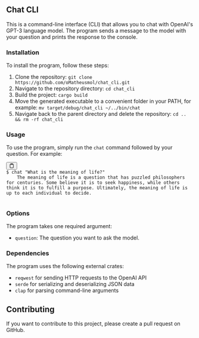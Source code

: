 <div class="markdown prose w-full break-words dark:prose-invert dark"><h2>Chat CLI</h2><p>This is a command-line interface (CLI) that allows you to chat with OpenAI's GPT-3 language model. The program sends a message to the model with your question and prints the response to the console.</p><h3>Installation</h3><p>To install the program, follow these steps:</p><ol><li>Clone the repository: <code>git clone https://github.com/oMatheusmol/chat_cli.git</code></li><li>Navigate to the repository directory: <code>cd chat_cli</code></li><li>Build the project: <code>cargo build</code></li><li>Move the generated executable to a convenient folder in your PATH, for example: <code>mv target/debug/chat_cli ~/../bin/chat</code></li><li>Navigate back to the parent directory and delete the repository: <code>cd .. &amp;&amp; rm -rf chat_cli</code></li></ol><h3>Usage</h3><p>To use the program, simply run the <code>chat</code> command followed by your question. For example:</p><pre><div class="bg-black mb-4 rounded-md"><div class="flex items-center relative text-gray-200 bg-gray-800 px-4 py-2 text-xs font-sans"><span class=""></span><button class="flex ml-auto gap-2"><svg stroke="currentColor" fill="none" stroke-width="2" viewBox="0 0 24 24" stroke-linecap="round" stroke-linejoin="round" class="h-4 w-4" height="1em" width="1em" xmlns="http://www.w3.org/2000/svg"><path d="M16 4h2a2 2 0 0 1 2 2v14a2 2 0 0 1-2 2H6a2 2 0 0 1-2-2V6a2 2 0 0 1 2-2h2"></path><rect x="8" y="2" width="8" height="4" rx="1" ry="1"></rect></svg></button></div><div class="p-4 overflow-y-auto"><code class="!whitespace-pre hljs language-vbnet">$ chat <span class="hljs-string">"What is the meaning of life?"</span>
    The meaning <span class="hljs-keyword">of</span> life <span class="hljs-built_in">is</span> a question that has puzzled philosophers <span class="hljs-keyword">for</span> centuries. Some believe it <span class="hljs-built_in">is</span> <span class="hljs-keyword">to</span> seek happiness, <span class="hljs-keyword">while</span> others think it <span class="hljs-built_in">is</span> <span class="hljs-keyword">to</span> fulfill a purpose. Ultimately, the meaning <span class="hljs-keyword">of</span> life <span class="hljs-built_in">is</span> up <span class="hljs-keyword">to</span> <span class="hljs-keyword">each</span> individual <span class="hljs-keyword">to</span> decide.
    </code></div></div></pre><h3>Options</h3><p>The program takes one required argument:</p><ul><li><code>question</code>: The question you want to ask the model.</li></ul><h3>Dependencies</h3><p>The program uses the following external crates:</p><ul><li><code>reqwest</code> for sending HTTP requests to the OpenAI API</li><li><code>serde</code> for serializing and deserializing JSON data</li><li><code>clap</code> for parsing command-line arguments</li></ul><h2>Contributing</h2><p>If you want to contribute to this project, please create a pull request on GitHub.</p></div>
